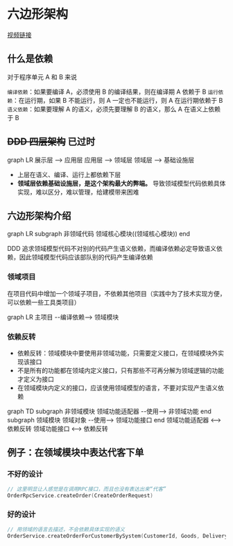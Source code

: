 # 六边形架构

[视频链接](https://www.bilibili.com/video/BV1194y1H719)

## 什么是依赖

对于程序单元 A 和 B 来说

`编译依赖`：如果要编译 A，必须使用 B 的编译结果，则在编译期 A 依赖于 B
`运行依赖`：在运行期，如果 B 不能运行，则 A 一定也不能运行，则 A 在运行期依赖于 B
`语义依赖`：如果要理解 A 的语义，必须先要理解 B 的语义，那么 A 在语义上依赖于 B

## ~~DDD 四层架构~~ 已过时

<mermaid>
graph LR
展示层 --> 应用层
应用层 --> 领域层
领域层 --> 基础设施层
</mermaid>

- 上层在语义、编译、运行上都依赖下层
- **领域层依赖基础设施层，是这个架构最大的弊端。** 导致领域模型代码依赖具体实现，难以区分，难以管理，给建模带来困难

## 六边形架构介绍

<mermaid>
graph LR
subgraph 非领域代码
领域核心模块((领域核心模块))
end
</mermaid>

DDD 追求领域模型代码不对别的代码产生语义依赖，而编译依赖必定导致语义依赖，因此领域模型代码应该部队别的代码产生编译依赖

### 领域项目

在项目代码中增加一个领域子项目，不依赖其他项目（实践中为了技术实现方便，可以依赖一些工具类项目）

<mermaid>
graph LR
主项目 --编译依赖--> 领域模块
</mermaid>

### 依赖反转

- 依赖反转：领域模块中要使用非领域功能，只需要定义接口，在领域模块外实现该接口
- 不是所有的功能都在领域内定义接口，只有那些不可再分解为领域逻辑的功能才定义为接口
- 在领域模块内定义的接口，应该使用领域模型的语言，不要对实现产生语义依赖

<mermaid>
graph TD
subgraph 非领域模块
领域功能适配器 --使用--> 非领域功能
end
subgraph 领域模块
领域对象 --使用--> 领域功能接口
end
领域功能适配器 <--> 依赖反转
领域功能接口 <--> 依赖反转
</mermaid>

## 例子：在领域模块中表达代客下单

### 不好的设计

```kt
// 这里明显让人感觉是在调用RPC接口，而且也没有表达出来“代客”
OrderRpcService.createOrder(CreateOrderRequest)
```

### 好的设计

```kt
// 用领域的语言去描述，不会依赖具体实现的语义
OrderService.createOrderForCustomerBySystem(CustomerId, Goods, DeliveryDestination)
```
